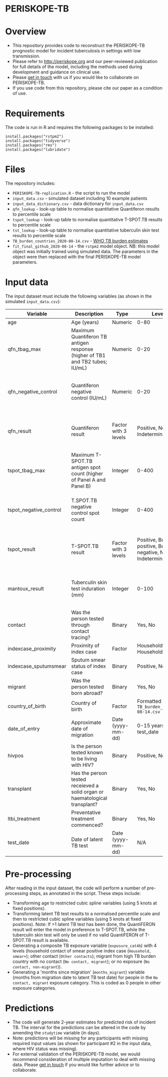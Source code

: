 # PERISKOPE-TB

# Overview

- This repository provides code to reconstruct the PERISKOPE-TB prognostic model for incident tuberculosis in settings with low transmission. 
- Please refer to http://periskope.org and our peer-reviewed publication for full details of the model, including the methods used during development and guidance on clinical use.
- Please [get in touch](mailto:r.gupta@ucl.ac.uk) with us if you would like to collaborate on PERISKOPE-TB. 
- If you use code from this repository, please cite our paper as a condition of use.

# Requirements

The code is run in R and requires the following packages to be installed:

```
install.packages("rstpm2")
install.packages("tidyverse")
install.packages("rms")
install.packages("lubridate")
```

# Files

The repository includes:
- `PERISKOPE-TB-replication.R` - the script to run the model
- `input_data.csv` - simulated dataset including 10 example patients
- `input_data_dictionary.csv` - data dictionary for `input_data.csv`
- `qfn_lookup` - look-up table to normalise quantitative Quantiferon results to percentile scale
- `tspot_lookup` - look-up table to normalise quantitative T-SPOT.TB results to percentile scale
- `tst_lookup` - look-up table to normalise quantitative tuberculin skin test results to percentile scale
- `TB_burden_countries_2020-08-14.csv` - [WHO TB burden estimates](https://www.who.int/tb/country/data/download/en/)
- `fit_final_github_2020-08-14` - the `rstpm2` model object. NB: this model object was initially trained using simulated data. The parameters in the object were then replaced with the final PERISKOPE-TB model parameters.

# Input data

The input dataset must include the following variables (as shown in the simulated `input_data.csv`):

| Variable               | Description                                                                    | Type                 | Levels / range                                                                | Required?                                                     |
|------------------------|--------------------------------------------------------------------------------|----------------------|-------------------------------------------------------------------------------|---------------------------------------------------------------|
| age                    | Age (years)                                                                    | Numeric              | 0-80                                                                          | Yes                                                           |
| qfn_tbag_max           | Maximum Quantiferon TB antigen response (higher of TB1 and TB2 tubes; IU/mL) | Numeric              | 0-20                                                                          | One valid quantitative or binary test result must be provided |
| qfn_negative_control   | Quantiferon negative control (IU/mL)                                        | Numeric              | 0-20                                                                          | One valid quantitative or binary test result must be provided |
| qfn_result             | Quantiferon result                                                             | Factor with 3 levels | Positive, Negative, Indeterminate                                             | One valid quantitative or binary test result must be provided |
| tspot_tbag_max         | Maximum T-SPOT.TB antigen spot count (higher of Panel A and Panel B)         | Integer              | 0-400                                                                         | One valid quantitative or binary test result must be provided |
| tspot_negative_control | T.SPOT.TB negative control spot count                                          | Integer              | 0-400                                                                         | One valid quantitative or binary test result must be provided |
| tspot_result           | T-SPOT.TB result                                                               | Factor with 3 levels | Positive, Borderline positive, Borderline negative, Negative,   Indeterminate | One valid quantitative or binary test result must be provided |
| mantoux_result         | Tuberculin skin test induration (mm)                                           | Integer              | 0-100                                                                         | One valid quantitative or binary test result must be provided |
| contact                | Was the person tested through contact tracing?                                 | Binary               | Yes, No                                                                       | Yes                                                           |
| indexcase_proximity    | Proximity of index case                                                        | Factor               | Household, Non-Household                                                      | For contacts                                                  |
| indexcase_sputumsmear  | Sputum smear status of index case                                              | Binary               | Positive, Negative                                                            | For contacts                                                  |
| migrant                | Was the person tested born abroad?                                             | Binary               | Yes, No                                                                       | For non-contacts                                              |
| country_of_birth       | Country of birth                                                               | Factor               | Formatted as per `TB_burden_countries_2020-08-14.csv`                                        | For migrants                                                  |
| date_of_entry          | Approximate date of migration                                                  | Date (yyyy-mm-dd)    | 0-15 years prior to test_date                                                 | For migrants                                                  |
| hivpos                 | Is the person tested known to be living with HIV?                              | Binary               | Positive, Negative                                                            | Yes                                                           |
| transplant             | Has the person tested receieved a solid organ or haematological transplant?  | Binary               | Yes, No                                                                       | Yes                                                           |
| ltbi_treatment         | Preventative treatment commenced?                                              | Binary               | Yes, No                                                                       | Yes                                                           |
| test_date              | Date of latent TB test                                                         | Date (yyyy-mm-dd)    | N/A                                                                           | Yes                                                           |

# Pre-processing

After reading in the input dataset, the code will perform a number of pre-processing steps, as annotated in the script. These steps include:

- Transforming age to restricted cubic spline variables (using 5 knots at fixed positions).
- Transforming latent TB test results to a normalised percentile scale and then to restricted cubic spline variables (using 5 knots at fixed positions). Note: If >1 latent TB test has been done, the QuantiFERON result will enter the model in preference to T-SPOT.TB, while the tuberculin skin test will only be used if no valid QuantiFERON of T-SPOT.TB result is available.
- Generating a composite TB exposure variable (`exposure_cat4b`) with 4 levels (household contact of smear positive index case (`Household, smear+`); other contact (`Other contacts`); migrant from high TB burden country with no contact (`No contact, migrant`); or no exposure (`No contact, non-migrant`)).
- Generating a 'months since migration' (`months_migrant`) variable (months from migration date to latent TB test date) for people in the `No contact, migrant` exposure category. This is coded as 0 people in other exposure categories.

# Predictions

- The code will generate 2-year estimates for predicted risk of incident TB. The interval for the predictions can be altered in the code by amending the `studytime` variable (in days).  
- Note: predictions will be missing for any participants with missing required input values (as shown for participant #2 in the input data, where HIV status was missing).
- For external validation of the PERISKOPE-TB model, we would recommend consideration of multiple imputation to deal with missing data. Please [get in touch](mailto:r.gupta@ucl.ac.uk) if you would like further advice or to collaborate. 
